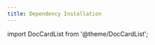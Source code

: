 ```yaml
---
title: Dependency Installation
---
```


import DocCardList from '@theme/DocCardList';

<DocCardList />